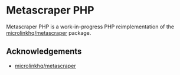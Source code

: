 # Metascraper PHP

Metascraper PHP is a work-in-progress PHP reimplementation of the [microlinkhq/metascraper](https://github.com/microlinkhq/metascraper) package.

## Acknowledgements

- [microlinkhq/metascraper](https://github.com/microlinkhq/metascraper)